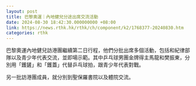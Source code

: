 ```yaml
---
layout: post
title: 巴黎奧運｜內地健兒分途出席交流活動
date: 2024-08-30 18:42:30.000000000 +08:00
link: https://news.rthk.hk/rthk/ch/component/k2/1768377-20240830.htm
categories: rthk
---
```


巴黎奧運內地健兒訪港團繼續第二日行程，他們分批出席多個活動，包括和紀律部隊以及青少年代表交流，並即場示範。其中乒乓球男團金牌得主馬龍和樊振東，分別用「鑊鏟」和「鑊蓋」代替乒乓球拍，跟青少年代表對戰。

另一批訪港團成員，就分別到聖保羅書院以及體院交流。
